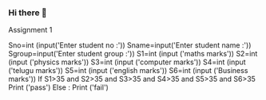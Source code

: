 ### Hi there 👋

<!--
**Ayyagaru/Ayyagaru** is a ✨ _special_ ✨ repository because its `README.md` (this file) appears on your GitHub profile.

Here are some ideas to get you started:

- 🔭 I’m currently working on ...
- 🌱 I’m currently learning ...
- 👯 I’m looking to collaborate on ...
- 🤔 I’m looking for help with ...
- 💬 Ask me about ...
- 📫 How to reach me: ...
- 😄 Pronouns: ...
- ⚡ Fun fact: ...
-->
Assignment 1

 Sno=int (input('Enter student no :'))
 Sname=input('Enter student name :'))
 Sgroup=input('Enter student group :'))
 S1=int (input ('maths marks'))
 S2=int (input ('physics marks'))
 S3=int (input ('computer marks'))
 S4=int (input ('telugu marks'))
 S5=int (input ('english marks'))
 S6=int (input ('Business marks'))
If S1>35 and S2>35 and S3>35 and S4>35 and S5>35 and S6>35
     Print ('pass') 
Else : 
     Print ('fail') 

 






